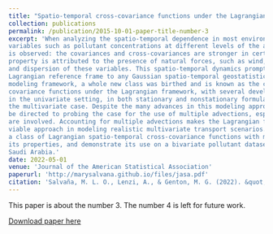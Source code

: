 ```yaml
---
title: "Spatio-temporal cross-covariance functions under the Lagrangian framework with Multiple Advections"
collection: publications
permalink: /publication/2015-10-01-paper-title-number-3
excerpt: 'When analyzing the spatio-temporal dependence in most environmental and earth sciences
variables such as pollutant concentrations at different levels of the atmosphere, a special property
is observed: the covariances and cross-covariances are stronger in certain directions. This
property is attributed to the presence of natural forces, such as wind, which cause the transport
and dispersion of these variables. This spatio-temporal dynamics prompts the integration of the
Lagrangian reference frame to any Gaussian spatio-temporal geostatistical model. Under this
modeling framework, a whole new class was birthed and is known as the class of spatio-temporal
covariance functions under the Lagrangian framework, with several developments already established
in the univariate setting, in both stationary and nonstationary formulations, but less so in
the multivariate case. Despite the many advances in this modeling approach, efforts have yet to
be directed to probing the case for the use of multiple advections, especially when several variables
are involved. Accounting for multiple advections makes the Lagrangian framework a more
viable approach in modeling realistic multivariate transport scenarios. In this work, we establish
a class of Lagrangian spatio-temporal cross-covariance functions with multiple advections, study
its properties, and demonstrate its use on a bivariate pollutant dataset of particulate matter in
Saudi Arabia.'
date: 2022-05-01
venue: 'Journal of the American Statistical Association'
paperurl: 'http://marysalvana.github.io/files/jasa.pdf'
citation: 'Salvaña, M. L. O., Lenzi, A., & Genton, M. G. (2022). &quot;Spatio-temporal cross-covariance functions under the Lagrangian framework with multiple advections.&quot; <i>Journal of the American Statistical Association (to appear)</i>.'
---
```

This paper is about the number 3. The number 4 is left for future work.

[Download paper here](http://marysalvana.github.io/files/jasa.pdf)

